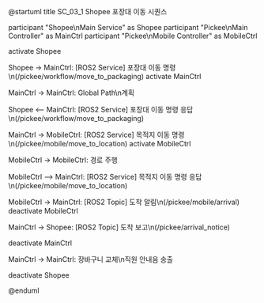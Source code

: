 @startuml
title SC_03_1 Shopee 포장대 이동 시퀀스

participant "Shopee\nMain Service" as Shopee
participant "Pickee\nMain Controller" as MainCtrl
participant "Pickee\nMobile Controller" as MobileCtrl

activate Shopee

Shopee -> MainCtrl: [ROS2 Service] 포장대 이동 명령\n(/pickee/workflow/move_to_packaging)
activate MainCtrl

MainCtrl -> MainCtrl: Global Path\n계획

Shopee <-- MainCtrl: [ROS2 Service] 포장대 이동 명령 응답\n(/pickee/workflow/move_to_packaging)

MainCtrl -> MobileCtrl: [ROS2 Service] 목적지 이동 명령\n(/pickee/mobile/move_to_location)
activate MobileCtrl

MobileCtrl -> MobileCtrl: 경로 주행

MobileCtrl --> MainCtrl: [ROS2 Service] 목적지 이동 명령 응답\n(/pickee/mobile/move_to_location)

MobileCtrl -> MainCtrl: [ROS2 Topic] 도착 알림\n(/pickee/mobile/arrival)
deactivate MobileCtrl

MainCtrl -> Shopee: [ROS2 Topic] 도착 보고\n(/pickee/arrival_notice)

deactivate MainCtrl

MainCtrl -> MainCtrl: 장바구니 교체\n직원 안내음 송출

deactivate Shopee

@enduml